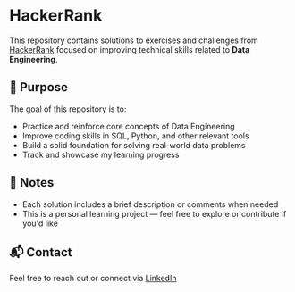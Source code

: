 # HackerRank

This repository contains solutions to exercises and challenges from [HackerRank](https://www.hackerrank.com/) focused on improving technical skills related to **Data Engineering**.

## 🎯 Purpose

The goal of this repository is to:

- Practice and reinforce core concepts of Data Engineering  
- Improve coding skills in SQL, Python, and other relevant tools  
- Build a solid foundation for solving real-world data problems  
- Track and showcase my learning progress

## 📌 Notes

- Each solution includes a brief description or comments when needed  
- This is a personal learning project — feel free to explore or contribute if you'd like

## 📬 Contact

Feel free to reach out or connect via [LinkedIn](https://www.linkedin.com/in/ch-andreatti/)  
